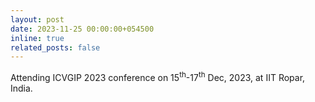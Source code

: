 ```yaml
---
layout: post
date: 2023-11-25 00:00:00+054500
inline: true
related_posts: false
---
```


Attending ICVGIP 2023 conference  on 15<sup>th</sup>-17<sup>th</sup> Dec, 2023, at IIT Ropar, India.
